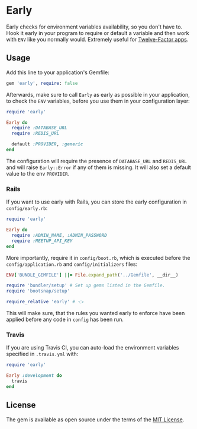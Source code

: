 # Early

Early checks for environment variables availability, so you don't have to. Hook
it early in your program to require or default a variable and then work with
`ENV` like you normally would. Extremely useful for [Twelve-Factor apps][12f].

## Usage

Add this line to your application's Gemfile:

```ruby
gem 'early', require: false
```

Afterwards, make sure to call `Early` as early as possible in your application,
to check the `ENV` variables, before you use them in your configuration layer:

```ruby
require 'early'

Early do
  require :DATABASE_URL
  require :REDIS_URL

  default :PROVIDER, :generic
end
```

The configuration will require the presence of `DATABASE_URL` and `REDIS_URL`
and will raise `Early::Error` if any of them is missing. It will also set a
default value to the env `PROVIDER`.

### Rails

If you want to use early with Rails, you can store the early configuration in
`config/early.rb`:


```ruby
require 'early'

Early do
  require :ADMIN_NAME, :ADMIN_PASSWORD
  require :MEETUP_API_KEY
end
```

More importantly, require it in `config/boot.rb`, which is executed before the
`config/application.rb` and `config/initializers` files:

```ruby
ENV['BUNDLE_GEMFILE'] ||= File.expand_path('../Gemfile', __dir__)

require 'bundler/setup' # Set up gems listed in the Gemfile.
require 'bootsnap/setup'

require_relative 'early' # 👈
```

This will make sure, that the rules you wanted early to enforce have been
applied before any code in `config` has been run.

### Travis

If you are using Travis CI, you can auto-load the environment variables
specified in `.travis.yml` with:

```ruby
require 'early'

Early :development do
  travis
end
```

## License

The gem is available as open source under the terms of the [MIT
License](https://opensource.org/licenses/MIT).

[12f]: https://12factor.net

